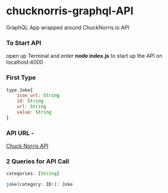 # chucknorris-graphql-API
GraphQL App wrapped around ChuckNorris.io API

### To Start API
open up Terminal and enter **node index.js** to start up the API on localhost:4000
### First Type

```javascript
type Joke{
    icon_url: String
    id: String
    url: String
    value: String
}
```

### API URL -

[Chuck Norris API](https://api.chucknorris.io)

### 2 Queries for API Call

```Javascript
categories: [String]
```
```Javascript
joke(category: ID!): Joke
```
